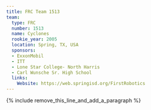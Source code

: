 ```yaml
---
title: FRC Team 1513
team:
  type: FRC
  number: 1513
  name: Cyclones
  rookie_year: 2005
  location: Spring, TX, USA
  sponsors:
  - ExxonMobil
  - ITT
  - Lone Star College- North Harris
  - Carl Wunsche Sr. High School
  links:
    Website: https://web.springisd.org/FirstRobotics
---
```


{% include remove_this_line_and_add_a_paragraph %}